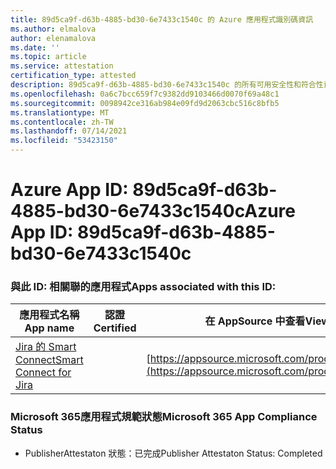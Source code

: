 ```yaml
---
title: 89d5ca9f-d63b-4885-bd30-6e7433c1540c 的 Azure 應用程式識別碼資訊
ms.author: elmalova
author: elenamalova
ms.date: ''
ms.topic: article
ms.service: attestation
certification_type: attested
description: 89d5ca9f-d63b-4885-bd30-6e7433c1540c 的所有可用安全性和符合性資訊資訊。
ms.openlocfilehash: 0a6c7bcc659f7c9382dd9103466d0070f69a48c1
ms.sourcegitcommit: 0098942ce316ab984e09fd9d2063cbc516c8bfb5
ms.translationtype: MT
ms.contentlocale: zh-TW
ms.lasthandoff: 07/14/2021
ms.locfileid: "53423150"
---
```

# <a name="azure-app-id-89d5ca9f-d63b-4885-bd30-6e7433c1540c"></a><span data-ttu-id="457d2-103">Azure App ID: 89d5ca9f-d63b-4885-bd30-6e7433c1540c</span><span class="sxs-lookup"><span data-stu-id="457d2-103">Azure App ID: 89d5ca9f-d63b-4885-bd30-6e7433c1540c</span></span>


### <a name="apps-associated-with-this-id"></a><span data-ttu-id="457d2-104">與此 ID: 相關聯的應用程式</span><span class="sxs-lookup"><span data-stu-id="457d2-104">Apps associated with this ID:</span></span>
| <span data-ttu-id="457d2-105">**應用程式名稱**</span><span class="sxs-lookup"><span data-stu-id="457d2-105">**App name**</span></span> | <span data-ttu-id="457d2-106">**認證**</span><span class="sxs-lookup"><span data-stu-id="457d2-106">**Certified**</span></span> | <span data-ttu-id="457d2-107">**在 AppSource 中查看**</span><span class="sxs-lookup"><span data-stu-id="457d2-107">**View in AppSource**</span></span> |
|-|-|-|
| [<span data-ttu-id="457d2-108">Jira 的 Smart Connect</span><span class="sxs-lookup"><span data-stu-id="457d2-108">Smart Connect for Jira</span></span>](https://docs.microsoft.com/en-us/microsoft-365-app-certification/forward/WA200002055) |  | [https://appsource.microsoft.com/product/office/WA200002055](https://appsource.microsoft.com/product/office/WA200002055) |

### <a name="microsoft-365-app-compliance-status"></a><span data-ttu-id="457d2-109">Microsoft 365應用程式規範狀態</span><span class="sxs-lookup"><span data-stu-id="457d2-109">Microsoft 365 App Compliance Status</span></span>
- <span data-ttu-id="457d2-110">PublisherAttestaton 狀態：已完成</span><span class="sxs-lookup"><span data-stu-id="457d2-110">Publisher Attestaton Status: Completed</span></span>

